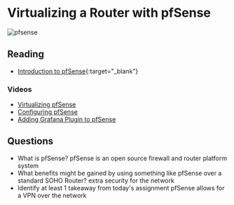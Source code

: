 # Virtualizing a Router with pfSense

![pfsense](https://preview.redd.it/t5ev6eoec7751.png?width=960&crop=smart&auto=webp&s=26d4ea9e4d9eec3708badc7024a641b2f18d2f71)

## Reading

- [Introduction to pfSense](https://turbofuture.com/computers/Introduction-to-pfSense-An-Open-Source-Firewall-and-Router-Platform){:target="_blank"}

### Videos
- [Virtualizing pfSense](https://www.youtube.com/watch?v=WM4q5btBFl4)
- [Configuring pfSense](https://www.youtube.com/watch?v=8jQ5UE_7xds&t=748s)
- [Adding Grafana Plugin to pfSense](https://www.youtube.com/watch?v=HfjW_i8soC4)

## Questions

- What is pfSense?
    pfSense is an open source firewall and router platform system
- What benefits might be gained by using something like pfSense over a standard SOHO Router?
    extra security for the network
- Identify at least 1 takeaway from today's assignment
    pfSense allows for a VPN over the network